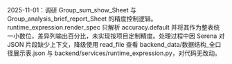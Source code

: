 2025-11-01：调研 Group_sum_show_Sheet 与 Group_analysis_brief_report_Sheet 的精度控制逻辑。runtime_expression.render_spec 只解析 accuracy.default 并将其作为整表统一小数位，差异列输出百分比，未实现按项目定制精度。处理过程中因 Serena 对 JSON 片段缺少上下文，降级使用 read_file 查看 backend_data/数据结构_全口径展示表.json 与 backend/services/runtime_expression.py，对代码无改动。